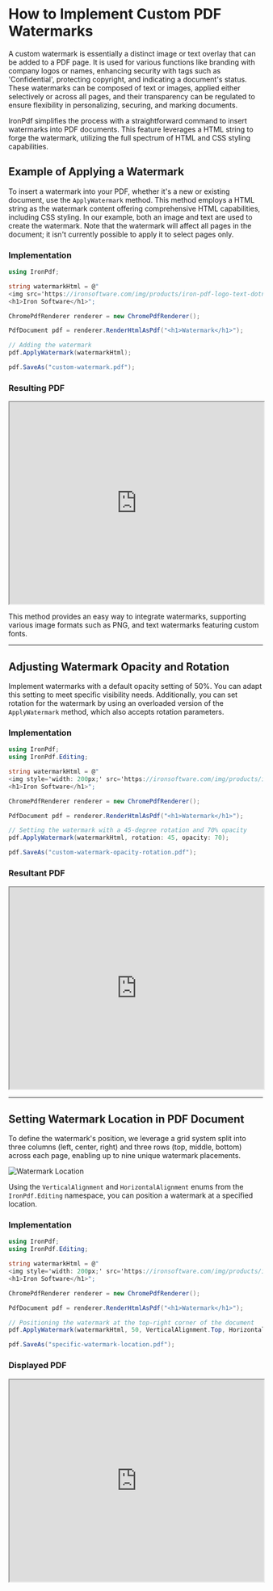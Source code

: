 # How to Implement Custom PDF Watermarks

A custom watermark is essentially a distinct image or text overlay that can be added to a PDF page. It is used for various functions like branding with company logos or names, enhancing security with tags such as 'Confidential', protecting copyright, and indicating a document's status. These watermarks can be composed of text or images, applied either selectively or across all pages, and their transparency can be regulated to ensure flexibility in personalizing, securing, and marking documents.

IronPdf simplifies the process with a straightforward command to insert watermarks into PDF documents. This feature leverages a HTML string to forge the watermark, utilizing the full spectrum of HTML and CSS styling capabilities.

## Example of Applying a Watermark

To insert a watermark into your PDF, whether it's a new or existing document, use the `ApplyWatermark` method. This method employs a HTML string as the watermark content offering comprehensive HTML capabilities, including CSS styling. In our example, both an image and text are used to create the watermark. Note that the watermark will affect all pages in the document; it isn't currently possible to apply it to select pages only.

### Implementation

```cs
using IronPdf;

string watermarkHtml = @"
<img src='https://ironsoftware.com/img/products/iron-pdf-logo-text-dotnet.svg'>
<h1>Iron Software</h1>";

ChromePdfRenderer renderer = new ChromePdfRenderer();

PdfDocument pdf = renderer.RenderHtmlAsPdf("<h1>Watermark</h1>");

// Adding the watermark
pdf.ApplyWatermark(watermarkHtml);

pdf.SaveAs("custom-watermark.pdf");
```

### Resulting PDF

<iframe loading="lazy" src="https://ironpdf.com/static-assets/pdf/how-to/custom-watermark/watermark.pdf#zoom=45%" width="100%" height="400px">
</iframe>

This method provides an easy way to integrate watermarks, supporting various image formats such as PNG, and text watermarks featuring custom fonts.

<hr>

## Adjusting Watermark Opacity and Rotation

Implement watermarks with a default opacity setting of 50%. You can adapt this setting to meet specific visibility needs. Additionally, you can set rotation for the watermark by using an overloaded version of the `ApplyWatermark` method, which also accepts rotation parameters.

### Implementation

```cs
using IronPdf;
using IronPdf.Editing;

string watermarkHtml = @"
<img style='width: 200px;' src='https://ironsoftware.com/img/products/iron-pdf-logo-text-dotnet.svg'>
<h1>Iron Software</h1>";

ChromePdfRenderer renderer = new ChromePdfRenderer();

PdfDocument pdf = renderer.RenderHtmlAsPdf("<h1>Watermark</h1>");

// Setting the watermark with a 45-degree rotation and 70% opacity
pdf.ApplyWatermark(watermarkHtml, rotation: 45, opacity: 70);

pdf.SaveAs("custom-watermark-opacity-rotation.pdf");
```

### Resultant PDF

<iframe loading="lazy" src="https://ironpdf.com/static-assets/pdf/how-to/custom-watermark/watermarkOpacity&Rotation.pdf#zoom=50%" width="100%" height="400px">
</iframe>

<hr>

## Setting Watermark Location in PDF Document

To define the watermark's position, we leverage a grid system split into three columns (left, center, right) and three rows (top, middle, bottom) across each page, enabling up to nine unique watermark placements.

![Watermark Location](https://ironpdf.com/static-assets/pdf/how-to/custom-watermark/watermark-location.webp "Watermark Positioning Guide")

Using the `VerticalAlignment` and `HorizontalAlignment` enums from the `IronPdf.Editing` namespace, you can position a watermark at a specified location.

### Implementation

```cs
using IronPdf;
using IronPdf.Editing;

string watermarkHtml = @"
<img style='width: 200px;' src='https://ironsoftware.com/img/products/iron-pdf-logo-text-dotnet.svg'>
<h1>Iron Software</h1>";

ChromePdfRenderer renderer = new ChromePdfRenderer();

PdfDocument pdf = renderer.RenderHtmlAsPdf("<h1>Watermark</h1>");

// Positioning the watermark at the top-right corner of the document
pdf.ApplyWatermark(watermarkHtml, 50, VerticalAlignment.Top, HorizontalAlignment.Right);

pdf.SaveAs("specific-watermark-location.pdf");
```

### Displayed PDF

<iframe loading="lazy" src="https://ironpdf.com/static-assets/pdf/how-to/custom-watermark/watermarkLocation.pdf" width="100%" height="400px">
</iframe>